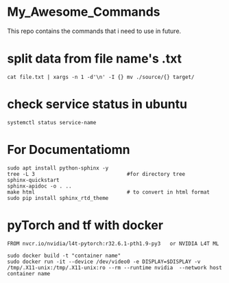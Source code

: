 # My_Awesome_Commands
This repo contains  the commands that i need to use in future. 



# split data from file name's .txt
 ```
cat file.txt | xargs -n 1 -d'\n' -I {} mv ./source/{} target/
 ```
 
 # check service status in ubuntu
 ```
 systemctl status service-name
 ```

# For Documentatiomn
```
sudo apt install python-sphinx -y
tree -L 3                              #for directory tree
sphinx-quickstart
sphinx-apidoc -o . ..
make html                              # to convert in html format
sudo pip install sphinx_rtd_theme
```
# pyTorch and tf with docker 
```
FROM nvcr.io/nvidia/l4t-pytorch:r32.6.1-pth1.9-py3   or NVIDIA L4T ML

sudo docker build -t "container name"
sudo docker run -it --device /dev/video0 -e DISPLAY=$DISPLAY -v /tmp/.X11-unix:/tmp/.X11-unix:ro --rm --runtime nvidia  --network host container name
```
